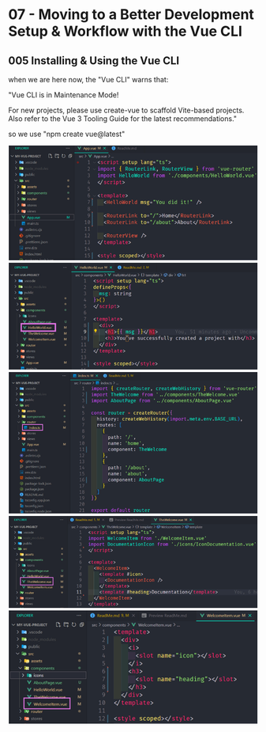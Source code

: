 # 07 - Moving to a Better Development Setup & Workflow with the Vue CLI

## 005 Installing & Using the Vue CLI

when we are here now, the "Vue CLI" warns that:

"Vue CLI is in Maintenance Mode!

For new projects, please use create-vue to scaffold Vite-based projects. Also refer to the Vue 3 Tooling Guide for the latest recommendations."

so we use "npm create vue@latest"

<img src="./images/App.png" alt="" style="border: 1px solid white"/>
<img src="./images/HelloWorld.png" style="border: 1px solid white"/>
<img src="./images/index.png" style="border: 1px solid white"/>
<img src="./images/TheWellcome.png" style="border: 1px solid white"/>
<img src="./images/WellcomeItem.png" style="border: 1px solid white"/>
